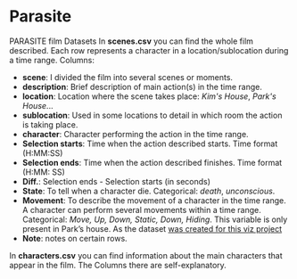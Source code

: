 # Parasite
PARASITE film Datasets
In **scenes.csv** you can find the whole film described. Each row represents a character in a location/sublocation during a time range. Columns:

* **scene**: I divided the film into several scenes or moments. 
* **description**: Brief description of main action(s) in the time range.
* **location**: Location where the scene takes place: *Kim's House*, *Park's House*...
* **sublocation**: Used in some locations to detail in which room the action is taking place. 
* **character**: Character performing the action in the time range.
* **Selection starts**: Time when the action described starts. Time format (H:MM:SS)
* **Selection ends**: Time when the action described finishes. Time format (H:MM: SS)
* **Diff.**: Selection ends - Selection starts (in seconds)
* **State**: To tell when a character die. Categorical: *death*, *unconscious*. 
* **Movement**: To describe the movement of a character in the time range. A character can perform several movements within a time range. Categorical: *Move, Up, Down, Static, Down, Hiding*. This variable is only present in Park’s house. As the dataset [was created for this viz project]( https://javiersgvisual.online/src/Parasite/main.html) 
* **Note**: notes on certain rows.

In **characters.csv** you can find information about the main characters that appear in the film. The Columns there are self-explanatory.


